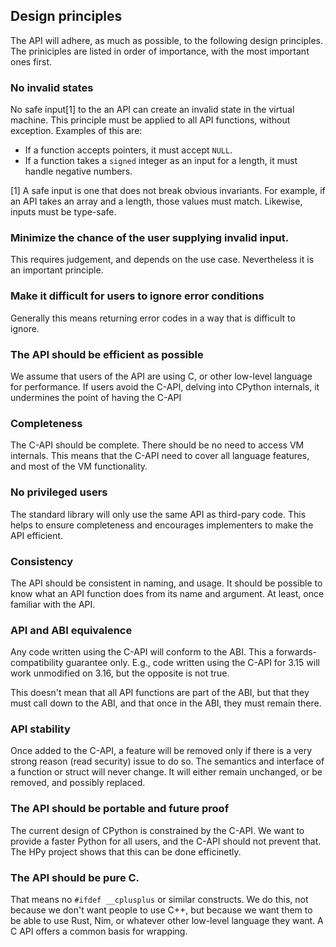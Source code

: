 

## Design principles

The API will adhere, as much as possible, to the following design principles.
The priniciples are listed in order of importance, with the most important ones first.

### No invalid states

No safe input[1] to the an API can create an invalid state in the virtual machine.
This principle must be applied to all API functions, without exception.
Examples of this are:

* If a function accepts pointers, it must accept `NULL`.
* If a function takes a `signed` integer as an input for a length, it must handle negative numbers.

[1] A safe input is one that does not break obvious invariants.
For example, if an API takes an array and a length, those values must match.
Likewise, inputs must be type-safe.

### Minimize the chance of the user supplying invalid input.

This requires judgement, and depends on the use case. Nevertheless it is an important principle.

### Make it difficult for users to ignore error conditions

Generally this means returning error codes in a way that is difficult to ignore.

### The API should be efficient as possible

We assume that users of the API are using C, or other low-level language for performance.
If users avoid the C-API, delving into CPython internals, it undermines the point of having 
the C-API

### Completeness

The C-API should be complete. There should be no need to access VM internals.
This means that the C-API need to cover all language features, and most of the VM functionality.

### No privileged users

The standard library will only use the same API as third-pary code.
This helps to ensure completeness and encourages implementers to make the API efficient.

### Consistency

The API should be consistent in naming, and usage. It should be possible to know
what an API function does from its name and argument. At least, once familiar with the API.

### API and ABI equivalence

Any code written using the C-API will conform to the ABI.
This a forwards-compatibility guarantee only.
E.g., code written using the C-API for 3.15 will work unmodified
on 3.16, but the opposite is not true.

This doesn't mean that all API functions are part of the ABI, but that they must call down to the ABI,
and that once in the ABI, they must remain there.

### API stability

Once added to the C-API, a feature will be removed only if there is a very strong reason (read security)
issue to do so.
The semantics and interface of a function or struct will never change.
It will either remain unchanged, or be removed, and possibly replaced.
   
### The API should be portable and future proof

The current design of CPython is constrained by the C-API.
We want to provide a faster Python for all users, and the C-API
should not prevent that. The HPy project shows that this can be done efficinetly.

### The API should be pure C.

That means no `#ifdef __cplusplus` or similar constructs.
We do this, not because we don't want people to use C++, but because
we want them to be able to use Rust, Nim, or whatever other low-level 
language they want. A C API offers a common basis for wrapping.
